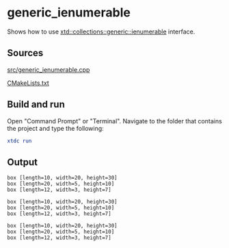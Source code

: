 # generic_ienumerable

Shows how to use [xtd::collections::generic::ienumerable](https://gammasoft71.github.io/xtd/reference_guides/latest/classxtd_1_1collections_1_1generic_1_1ienumerable.html) interface.

## Sources

[src/generic_ienumerable.cpp](src/generic_ienumerable.cpp)

[CMakeLists.txt](CMakeLists.txt)

## Build and run

Open "Command Prompt" or "Terminal". Navigate to the folder that contains the project and type the following:

```cmake
xtdc run
```

## Output

```
box [length=10, width=20, height=30]
box [length=20, width=5, height=10]
box [length=12, width=3, height=7]

box [length=10, width=20, height=30]
box [length=20, width=5, height=10]
box [length=12, width=3, height=7]

box [length=10, width=20, height=30]
box [length=20, width=5, height=10]
box [length=12, width=3, height=7]
```
